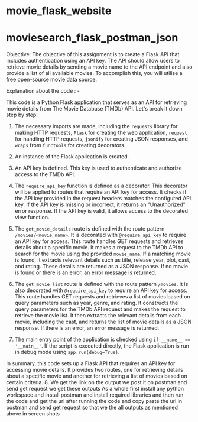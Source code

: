 # movie_flask_website
# moviesearch_flask_postman_json
Objective: The objective of this assignment is to create a Flask API that includes authentication using an API key. The API should allow users to retrieve movie details by sending a movie name to the API endpoint and also provide a list of all available movies. To accomplish this, you will utilise a free open-source movie data source.

Explanation about the code : -

This code is a Python Flask application that serves as an API for retrieving movie details from The Movie Database (TMDb) API. Let's break it down step by step:

1. The necessary imports are made, including the `requests` library for making HTTP requests, `Flask` for creating the web application, `request` for handling HTTP requests, `jsonify` for creating JSON responses, and `wraps` from `functools` for creating decorators.

2. An instance of the Flask application is created.

3. An API key is defined. This key is used to authenticate and authorize access to the TMDb API.

4. The `require_api_key` function is defined as a decorator. This decorator will be applied to routes that require an API key for access. It checks if the API key provided in the request headers matches the configured API key. If the API key is missing or incorrect, it returns an "Unauthorized" error response. If the API key is valid, it allows access to the decorated view function.

5. The `get_movie_details` route is defined with the route pattern `/movies/<movie_name>`. It is decorated with `@require_api_key` to require an API key for access. This route handles GET requests and retrieves details about a specific movie. It makes a request to the TMDb API to search for the movie using the provided `movie_name`. If a matching movie is found, it extracts relevant details such as title, release year, plot, cast, and rating. These details are returned as a JSON response. If no movie is found or there is an error, an error message is returned.

6. The `get_movie_list` route is defined with the route pattern `/movies`. It is also decorated with `@require_api_key` to require an API key for access. This route handles GET requests and retrieves a list of movies based on query parameters such as year, genre, and rating. It constructs the query parameters for the TMDb API request and makes the request to retrieve the movie list. It then extracts the relevant details from each movie, including the cast, and returns the list of movie details as a JSON response. If there is an error, an error message is returned.

7. The main entry point of the application is checked using `if __name__ == '__main__'`. If the script is executed directly, the Flask application is run in debug mode using `app.run(debug=True)`.

In summary, this code sets up a Flask API that requires an API key for accessing movie details. It provides two routes, one for retrieving details about a specific movie and another for retrieving a list of movies based on certain criteria.
8. We get the link on the output we post it on postman and send get request we get these outputs 
As a whole first install any python workspace and install postman and install required libraries and then run the code and get the url after running the code and copy paste the url in postman and send get request so that we the all outputs as mentioned above in screen shots
